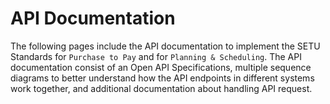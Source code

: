 # API Documentation 

The following pages include the API documentation to implement the SETU Standards for `Purchase to Pay` and for ``Planning & Scheduling``. The API documentation consist of an Open API Specifications, multiple sequence diagrams to better understand how the API endpoints in different systems work together, and additional documentation about handling API request. 